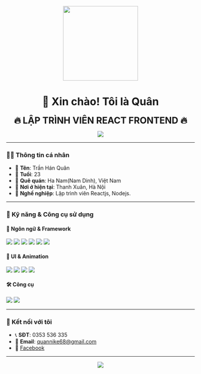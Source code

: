 <p align="center">
  <img src="https://media0.giphy.com/media/v1.Y2lkPTc5MGI3NjExMm5nYXV2ZTJoazF6MGlscmt1ZGpiM3l5bm1tZzZzeXpxanhla3JidyZlcD12MV9pbnRlcm5hbF9naWZfYnlfaWQmY3Q9cw/U1yecobBkpszvtXoqz/giphy.gif" width="200"/>
</p>
<h1 align="center">👋 Xin chào! Tôi là Quân</h1>

<p align="center">
  <strong><span style="font-size: 24px;">🔥 LẬP TRÌNH VIÊN REACT FRONTEND 🔥</span></strong>
</p>


<p align="center">
  <img src="https://readme-typing-svg.herokuapp.com?center=true&vCenter=true&lines=Lập+trình+viên+React+%F0%9F%92%BB;Yêu+thích+Frontend+và+UI/UX+Design;Luôn+muốn+học+hỏi+và+phát+triển" />
</p>

---

### 🧑‍💻 Thông tin cá nhân

- 👤 **Tên**: Trần Hán Quân 
- 🎂 **Tuổi**: 23  
- 📍 **Quê quán**: Ha Nam(Nam Dinh), Việt Nam
- 📍 **Nơi ở hiện tại**: Thanh Xuân, Hà Nội  
- 💼 **Nghề nghiệp**: Lập trình viên Reactjs, Nodejs.

---

### 🚀 Kỹ năng & Công cụ sử dụng

#### 🔧 Ngôn ngữ & Framework
<p>
  <img src="https://img.shields.io/badge/React-20232A?style=for-the-badge&logo=react&logoColor=61DAFB" />
  <img src="https://img.shields.io/badge/Next.js-black?style=for-the-badge&logo=next.js&logoColor=white" />
  <img src="https://img.shields.io/badge/Node.js-339933?style=for-the-badge&logo=nodedotjs&logoColor=white" />
  <img src="https://img.shields.io/badge/MongoDB-4EA94B?style=for-the-badge&logo=mongodb&logoColor=white" />
  <img src="https://img.shields.io/badge/JavaScript-F7DF1E?style=for-the-badge&logo=javascript&logoColor=black" />
  <img src="https://img.shields.io/badge/TypeScript-3178C6?style=for-the-badge&logo=typescript&logoColor=white" />
</p>

#### 🎨 UI & Animation
<p>
  <img src="https://img.shields.io/badge/TailwindCSS-06B6D4?style=for-the-badge&logo=tailwindcss&logoColor=white" />
  <img src="https://img.shields.io/badge/Framer_Motion-0055FF?style=for-the-badge&logo=framer&logoColor=white" />
  <img src="https://img.shields.io/badge/Figma-F24E1E?style=for-the-badge&logo=figma&logoColor=white" />
  <img src="https://img.shields.io/badge/Photoshop-31A8FF?style=for-the-badge&logo=adobe-photoshop&logoColor=white" />
</p>

#### 🛠 Công cụ
<p>
  <img src="https://img.shields.io/badge/GitHub-181717?style=for-the-badge&logo=github&logoColor=white" />
  <img src="https://img.shields.io/badge/VS_Code-007ACC?style=for-the-badge&logo=visual-studio-code&logoColor=white" />
</p>

---


### 🤝 Kết nối với tôi

- 📞 **SĐT**: 0353 536 335  
- 📧 **Email**: quannike68@gmail.com 
- 👤 [Facebook](https://www.facebook.com/quan.nike)  

---

<p align="center">
  <img src="https://quotes-github-readme.vercel.app/api?type=horizontal&theme=tokyonight" />
</p>


